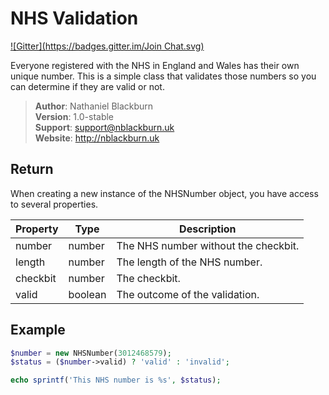 # NHS Validation
[![Gitter](https://badges.gitter.im/Join Chat.svg)](https://gitter.im/veraz-ltd/nhs-number?utm_source=badge&utm_medium=badge&utm_campaign=pr-badge&utm_content=badge)

Everyone registered with the NHS in England and Wales has their own unique number. This is a simple class that validates those numbers so you can determine if they are valid or not.

> **Author**: Nathaniel Blackburn<br>
> **Version**: 1.0-stable<br>
> **Support**: support@nblackburn.uk<br>
> **Website**: http://nblackburn.uk<br>

## Return

When creating a new instance of the NHSNumber object, you have access to several properties.

| Property      | Type          | Description                               |
| ------------- | ------------- | ----------------------------------------- |
| number        | number        | The NHS number without the checkbit.      |
| length        | number        | The length of the NHS number.             |
| checkbit      | number        | The checkbit.                             |
| valid         | boolean       | The outcome of the validation.            |

## Example

```php
$number = new NHSNumber(3012468579);
$status = ($number->valid) ? 'valid' : 'invalid';

echo sprintf('This NHS number is %s', $status);
```

